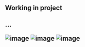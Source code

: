 <h2>Working in project<h2>...

  

![image](https://user-images.githubusercontent.com/98491571/160029681-06a37060-a79a-4154-80cd-65f3246b6a4b.png)
![image](https://user-images.githubusercontent.com/98491571/160029709-e7743376-ee84-4ff1-b143-4d6f7caca86a.png)
![image](https://user-images.githubusercontent.com/98491571/160029732-fc441d88-94a5-4471-94bc-46e35cbaddf6.png)
